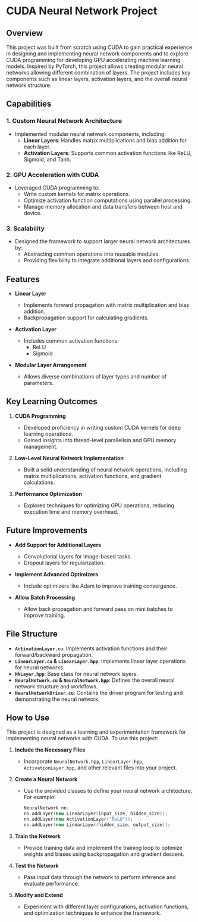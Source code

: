 # CUDA Neural Network Project

## Overview
This project was built from scratch using CUDA to gain practical experience in designing and implementing neural network components and to explore CUDA programming for developing GPU accelerating machine learning models. Inspired by PyTorch, this project allows creating modular neural networks allowing different combination of layers. The project includes key components such as linear layers, activation layers, and the overall neural network structure. 

## Capabilities

### 1. **Custom Neural Network Architecture**
- Implemented modular neural network components, including:
  - **Linear Layers**: Handles matrix multiplications and bias addition for each layer.
  - **Activation Layers**: Supports common activation functions like ReLU, Sigmoid, and Tanh.

### 2. **GPU Acceleration with CUDA**
- Leveraged CUDA programming to:
  - Write custom kernels for matrix operations.
  - Optimize activation function computations using parallel processing.
  - Manage memory allocation and data transfers between host and device.

### 3. **Scalability**
- Designed the framework to support larger neural network architectures by:
  - Abstracting common operations into reusable modules.
  - Providing flexibility to integrate additional layers and configurations.

## Features
- **Linear Layer**
  - Implements forward propagation with matrix multiplication and bias addition.
  - Backpropagation support for calculating gradients.

- **Activation Layer**
  - Includes common activation functions:
    - ReLU
    - Sigmoid

- **Modular Layer Arrangement**
  - Allows diverse combinations of layer types and number of parameters.

## Key Learning Outcomes
1. **CUDA Programming**
   - Developed proficiency in writing custom CUDA kernels for deep learning operations.
   - Gained insights into thread-level parallelism and GPU memory management.

2. **Low-Level Neural Network Implementation**
   - Built a solid understanding of neural network operations, including matrix multiplications, activation functions, and gradient calculations.

3. **Performance Optimization**
   - Explored techniques for optimizing GPU operations, reducing execution time and memory overhead.

## Future Improvements
- **Add Support for Additional Layers**
  - Convolutional layers for image-based tasks.
  - Dropout layers for regularization.

- **Implement Advanced Optimizers**
  - Include optimizers like Adam to improve training convergence.

- **Allow Batch Processing**
  - Allow back propagation and forward pass on mini batches to improve training.
  
## File Structure
- **`ActivationLayer.cu`**: Implements activation functions and their forward/backward propagation.
- **`LinearLayer.cu` & `LinearLayer.hpp`**: Implements linear layer operations for neural networks.
- **`NNLayer.hpp`**: Base class for neural network layers.
- **`NeuralNetwork.cu` & `NeuralNetwork.hpp`**: Defines the overall neural network structure and workflows.
- **`NeuralNetworkDriver.cu`**: Contains the driver program for testing and demonstrating the neural network.

## How to Use
This project is designed as a learning and experimentation framework for implementing neural networks with CUDA. To use this project:

1. **Include the Necessary Files**
   - Incorporate `NeuralNetwork.hpp`, `LinearLayer.hpp`, `ActivationLayer.hpp`, and other relevant files into your project.

2. **Create a Neural Network**
   - Use the provided classes to define your neural network architecture. For example:
     ```cpp
     NeuralNetwork nn;
     nn.addLayer(new LinearLayer(input_size, hidden_size));
     nn.addLayer(new ActivationLayer("ReLU"));
     nn.addLayer(new LinearLayer(hidden_size, output_size));
     ```

3. **Train the Network**
   - Provide training data and implement the training loop to optimize weights and biases using backpropagation and gradient descent.

4. **Test the Network**
   - Pass input data through the network to perform inference and evaluate performance.

5. **Modify and Extend**
   - Experiment with different layer configurations, activation functions, and optimization techniques to enhance the framework.
